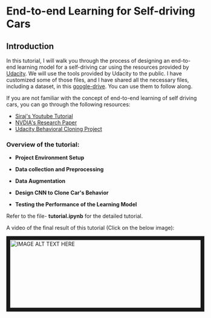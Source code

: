 # End-to-end Learning for Self-driving Cars


## Introduction

In this tutorial, I will walk you through the process of designing an end-to-end learning model for a self-driving car using the resources provided by [Udacity](https://in.udacity.com/course/self-driving-car-engineer-nanodegree--nd013). We will use the tools provided by Udacity to the public. I have customized some of those files, and I have shared all the necessary files, including a dataset, in this [google-drive](https://drive.google.com/open?id=13_9sMv5LcyGX5oo29x41sUwFhXkNbgWV). You can use them to follow along.

If you are not familiar with the concept of end-to-end learning of self driving cars, you can go through the following resources:
- [Siraj's Youtube Tutorial](https://www.youtube.com/watch?v=EaY5QiZwSP4)
- [NVDIA's Research Paper](https://arxiv.org/pdf/1604.07316.pdf)
- [Udacity Behavioral Cloning Project](https://github.com/udacity/CarND-Behavioral-Cloning-P3)

### Overview of the tutorial:
- **Project Environment Setup**

- **Data collection and Preprocessing**

- **Data Augmentation**

- **Design CNN to Clone Car's Behavior**

- **Testing the Performance of the Learning Model**

Refer to the file- **tutorial.ipynb** for the detailed tutorial.

A video of the final result of this tutorial (Click on the below image):

<a href="http://www.youtube.com/watch?feature=player_embedded&v=cMEUmcrLJdw
" target="_blank"><img src="http://img.youtube.com/vi/cMEUmcrLJdw/0.jpg" 
alt="IMAGE ALT TEXT HERE" width="540" height="180" border="10" /></a>
